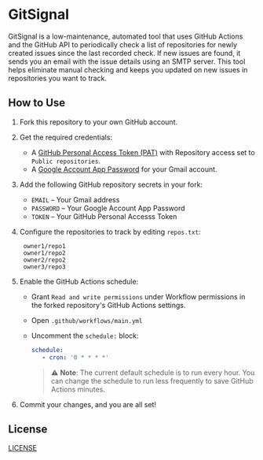 # GitSignal

GitSignal is a low-maintenance, automated tool that uses GitHub Actions and the GitHub API to periodically check a list of repositories for newly created issues since the last recorded check. If new issues are found, it sends you an email with the issue details using an SMTP server. This tool helps eliminate manual checking and keeps you updated on new issues in repositories you want to track.

## How to Use

1. Fork this repository to your own GitHub account.

2. Get the required credentials:
   - A [GitHub Personal Access Token (PAT)](https://github.com/settings/personal-access-tokens) with Repository access set to `Public repositories`.
   - A [Google Account App Password](https://myaccount.google.com/apppasswords) for your Gmail account.

3. Add the following GitHub repository secrets in your fork:
   - `EMAIL` – Your Gmail address  
   - `PASSWORD` – Your Google Account App Password  
   - `TOKEN` – Your GitHub Personal Accesss Token  

4. Configure the repositories to track by editing `repos.txt`:
   ```plaintext
    owner1/repo1
    owner1/repo2
    owner2/repo2
    owner3/repo3
   ```

5. Enable the GitHub Actions schedule:
   - Grant `Read and write permissions` under Workflow permissions in the forked repository's GitHub Actions settings.

   - Open `.github/workflows/main.yml`

   - Uncomment the `schedule:` block:
      ```yaml
      schedule:
         - cron: '0 * * * *'
      ```
      > ⚠️ **Note**: The current default schedule is to run every hour. You can change the schedule to run less frequently to save GitHub Actions minutes.

6. Commit your changes, and you are all set!

## License
[LICENSE](LICENSE)
